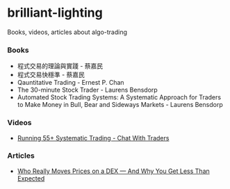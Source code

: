 # brilliant-lighting
Books, videos, articles about algo-trading

### Books
- 程式交易的理論與實踐 - 蔡嘉民
- 程式交易快穩準 - 蔡嘉民
- Qauntitative Trading - Ernest P. Chan
- The 30-minute Stock Trader - Laurens Bensdorp
- Automated Stock Trading Systems: A Systematic Approach for Traders to Make Money in Bull, Bear and Sideways Markets - Laurens Bensdorp

### Videos
- [Running 55+ Systematic Trading - Chat With Traders](https://www.youtube.com/watch?v=eQGfCT6-lxs)

### Articles
- [Who Really Moves Prices on a DEX — And Why You Get Less Than Expected](https://medium.com/coinmonks/dex-from-the-inside-who-moves-the-price-and-how-it-actually-works-ea2433d73e83)
